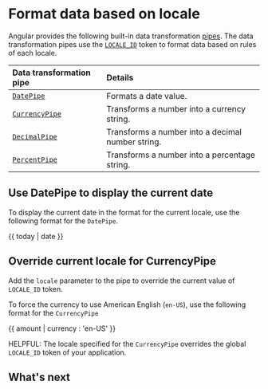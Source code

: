 # Format data based on locale

Angular provides the following built-in data transformation [pipes](guide/pipes).
The data transformation pipes use the [`LOCALE_ID`][ApiCoreLocaleId] token to format data based on rules of each locale.

| Data transformation pipe                   | Details |
|:---                                        |:---     |
| [`DatePipe`][ApiCommonDatepipe]         | Formats a date value.                             |
| [`CurrencyPipe`][ApiCommonCurrencypipe] | Transforms a number into a currency string.       |
| [`DecimalPipe`][ApiCommonDecimalpipe]   | Transforms a number into a decimal number string. |
| [`PercentPipe`][ApiCommonPercentpipe]   | Transforms a number into a percentage string.     |

## Use DatePipe to display the current date

To display the current date in the format for the current locale, use the following format for the `DatePipe`.

<!--todo: replace with docs-code -->

<docs-code language="typescript">

{{ today | date }}

</docs-code>

## Override current locale for CurrencyPipe

Add the `locale` parameter to the pipe to override the current value of `LOCALE_ID` token.

To force the currency to use American English \(`en-US`\), use the following format for the `CurrencyPipe`

<!--todo: replace with docs-code -->

<docs-code language="typescript">

{{ amount | currency : 'en-US' }}

</docs-code>

HELPFUL: The locale specified for the `CurrencyPipe` overrides the global `LOCALE_ID` token of your application.

## What's next

<docs-pill-row>
  <docs-pill href="guide/i18n/prepare" title="Prepare component for translation"/>
</docs-pill-row>

[ApiCommonCurrencypipe]: api/common/CurrencyPipe "CurrencyPipe | Common - API | Angular"

[ApiCommonDatepipe]: api/common/DatePipe "DatePipe | Common - API | Angular"
[ApiCommonDecimalpipe]: api/common/DecimalPipe "DecimalPipe | Common - API | Angular"
[ApiCommonPercentpipe]: api/common/PercentPipe "PercentPipe | Common - API | Angular"
[ApiCoreLocaleId]: api/core/LOCALE_ID "LOCALE_ID | Core - API | Angular"

